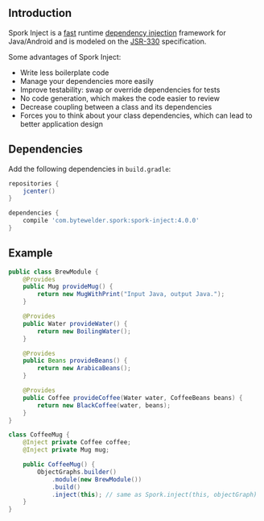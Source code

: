 ## Introduction

Spork Inject is a [fast][spork_performance] runtime [dependency injection][dependency_injection] framework for Java/Android and is modeled on the [JSR-330][jsr-330] specification.

Some advantages of Spork Inject:
- Write less boilerplate code
- Manage your dependencies more easily
- Improve testability: swap or override dependencies for tests
- No code generation, which makes the code easier to review
- Decrease coupling between a class and its dependencies
- Forces you to think about your class dependencies, which can lead to better application design

## Dependencies

Add the following dependencies in `build.gradle`:

```groovy
repositories {
    jcenter()
}

dependencies {
    compile 'com.bytewelder.spork:spork-inject:4.0.0'
}
```

## Example

```java
public class BrewModule {
    @Provides
    public Mug provideMug() {
        return new MugWithPrint("Input Java, output Java.");
    }

    @Provides
    public Water provideWater() {
        return new BoilingWater();
    }

    @Provides
    public Beans provideBeans() {
        return new ArabicaBeans();
    }

    @Provides
    public Coffee provideCoffee(Water water, CoffeeBeans beans) {
        return new BlackCoffee(water, beans);
    }
}

class CoffeeMug {
    @Inject private Coffee coffee;
    @Inject private Mug mug;

    public CoffeeMug() {
        ObjectGraphs.builder()
            .module(new BrewModule())
            .build()
            .inject(this); // same as Spork.inject(this, objectGraph)
    }
}
```

[spork_performance]: ../4_About/1_Performance/index
[dependency_injection]: https://en.wikipedia.org/wiki/Dependency_injection
[dagger]: https://google.github.io/dagger/
[benchmarks]: http://spork.bytewelder.com/about/benchmarks/
[jsr-330]: https://jcp.org/en/jsr/detail?id=330